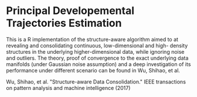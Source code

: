 # Principal Developemental Trajectories Estimation

This is a R implementation of the  structure-aware algorithm aimed to at revealing and consolidating continuous, low-dimensional and high- density structures in the underlying higher-dimensional data, while ignoring noise and outliers. The theory, proof of convergence to the exact underlying data manifolds (under Gaussian noise assumption) and a deep investigation of its performance under different scenario can be found in Wu, Shihao, et al.

Wu, Shihao, et al. "Structure-aware Data Consolidation." IEEE transactions on pattern analysis and machine intelligence (2017)
